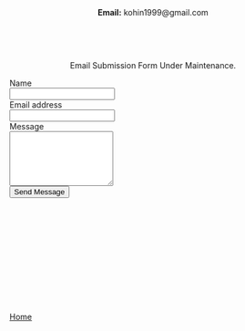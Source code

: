 <link rel="shortcut icon" href="#">
<div>
<div style="text-align: center;"><strong>Email:</strong> kohin1999@gmail.com</div>
</div>
<p>&nbsp;</p>
<p>&nbsp;</p>

<p style="text-align: center;">Email Submission Form Under Maintenance.</p>

<form id="fcf-form-id" class="fcf-form-class" method="POST" action="email.php">
        
<div class="fcf-form-group">
  <label for="Name" class="fcf-label">Name</label>
    <div class="fcf-input-group">
        <input type="text" id="Name" name="Name" class="fcf-form-control" required>
      </div>
</div>

<div class="fcf-form-group">
  <label for="Email" class="fcf-label">Email address</label>
     <div class="fcf-input-group">
       <input type="email" id="Email" name="Email" class="fcf-form-control" required>
    </div>
</div>

<div class="fcf-form-group">
    <label for="Message" class="fcf-label">Message</label>
        <div class="fcf-input-group">
          <textarea id="Message" name="Message" class="fcf-form-control" rows="6" maxlength="3000" required></textarea>
        </div>
</div>

<div class="fcf-form-group">
  <button type="submit" id="fcf-button" class="fcf-btn fcf-btn-primary fcf-btn-lg fcf-btn-block">Send Message</button>
</div>
</form>

<p>&nbsp;</p>
<p>&nbsp;</p>
<p>&nbsp;</p>
<p>&nbsp;</p>
<p>&nbsp;</p>
<p>&nbsp;</p>

[Home](index)